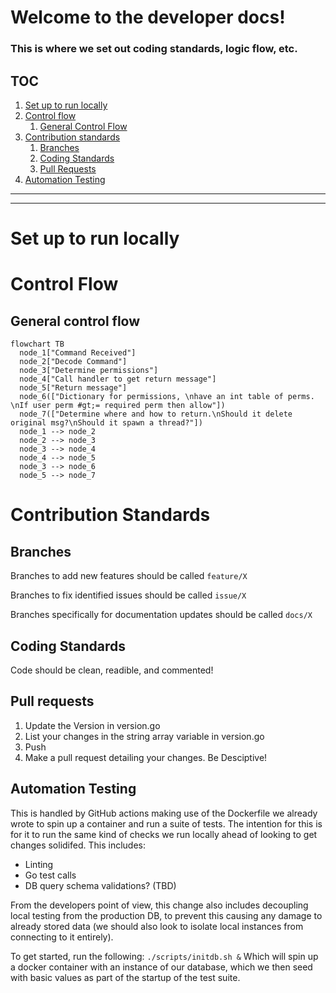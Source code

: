 # Welcome to the developer docs!

### This is where we set out coding standards, logic flow, etc.

## TOC
1. [Set up to run locally](#set-up-to-run-locally)
2. [Control flow](#control-flow)
    1. [General Control Flow](#general-control-flow)
3. [Contribution standards](#coding-standards)
    1. [Branches](#branches)
    1. [Coding Standards](#coding-standards)
    1. [Pull Requests](#pull-requests)
1. [Automation Testing](#automation-testing)

---
---

# Set up to run locally

# Control Flow
## General control flow
```mermaid 
flowchart TB
  node_1["Command Received"]
  node_2["Decode Command"]
  node_3["Determine permissions"]
  node_4["Call handler to get return message"]
  node_5["Return message"]
  node_6(["Dictionary for permissions, \nhave an int table of perms. \nIf user perm #gt;= required perm then allow"])
  node_7(["Determine where and how to return.\nShould it delete original msg?\nShould it spawn a thread?"])
  node_1 --> node_2
  node_2 --> node_3
  node_3 --> node_4
  node_4 --> node_5
  node_3 --> node_6
  node_5 --> node_7
  ```

# Contribution Standards
## Branches
Branches to add new features should be called ```feature/X```

Branches to fix identified issues should be called ```issue/X```

Branches specifically for documentation updates should be called ```docs/X```
## Coding Standards
Code should be clean, readible, and commented!

## Pull requests
  1. Update the Version in version.go
  1. List your changes in the string array variable in version.go
  1. Push
  1. Make a pull request detailing your changes. Be Desciptive!

## Automation Testing
This is handled by GitHub actions making use of the Dockerfile we already wrote to spin up a container
and run a suite of tests. The intention for this is for it to run the same kind of checks we run locally ahead
of looking to get changes solidifed. This includes:
- Linting
- Go test calls
- DB query schema validations? (TBD)

From the developers point of view, this change also includes decoupling local testing from the production DB, to prevent 
this causing any damage to already stored data (we should also look to isolate local instances from connecting to it entirely).

To get started, run the following:
`./scripts/initdb.sh &`
Which will spin up a docker container with an instance of our database, which we then seed with basic values as part of the startup
of the test suite.